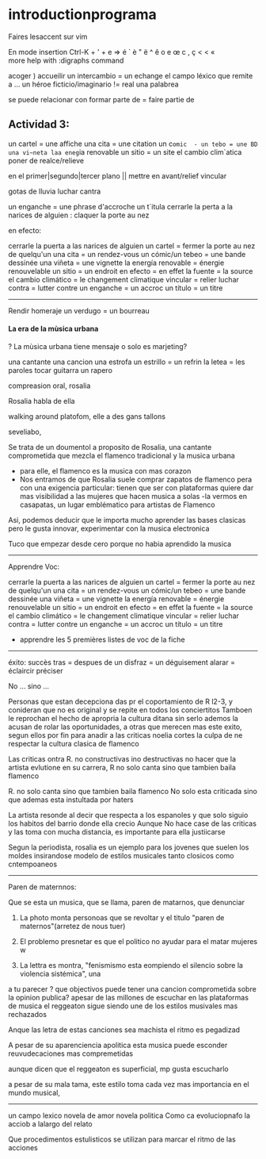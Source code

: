 # introductionprograma

Faires lesaccent sur vim

En mode insertion
Ctrl-K + ' + e => é
         `        è
         "        ë
         ^        ê
         o   e    œ
         c   ,    ç
         <   <    «    
more help with :digraphs command

acoger ) accueilir
un intercambio = un echange
el campo léxico que remite a ...
un héroe ficticio/imaginario != real
una palabrea

se puede  relacionar con formar parte de = faire partie de 

## Actividad 3:

un cartel = une affiche
una cita = une citation
un c`omic  - un tebo = une BD
una vi~neta
laa eneg`ia renovable
un sitio = un site
el cambio clim`atica poner de realce/relieve

en el primer|segundo|tercer plano || mettre en avant/relief
vincular

gotas de lluvia
luchar cantra

un enganche = une phrase d'accroche
un t`itula
cerrarle la perta a la narices de alguien : claquer la porte au nez

en efecto:

cerrarle la puerta a las narices de alguien un cartel = fermer la porte au nez de quelqu'un
una cita = un rendez-vous
un cómic/un tebeo = une bande dessinée
una viñeta = une vignette
la energía renovable = énergie renouvelable
un sitio = un endroit
en efecto = en effet
la fuente = la source
el cambio climático = le changement climatique
vincular = relier
luchar contra = lutter contre
un enganche = un accroc
un título = un titre

---

Rendir homeraje
un verdugo = un bourreau

#### La era de la mùsica urbana
? La mùsica urbana tiene mensaje o solo es marjeting?

una cantante
una cancion
una estrofa
un estrillo = un refrin
la letea = les paroles
tocar guitarra
un rapero

compreasion oral, rosalia

Rosalia habla de ella

walking around platofom, elle a des gans tallons

seveliabo, 


Se trata de un doumentol a proposito de Rosalia, una cantante comprometida que mezcla el flamenco tradicional y la musica urbana
- para elle, el flamenco es la musica con mas corazon
- Nos entramos de que Rosalia suele comprar zapatos de flamenco pera con una exigencia particular: tienen que ser con plataformas
quiere dar mas visibilidad a las mujeres que hacen musica a solas
-la vermos en casapatas, un lugar emblématico para artistas de Flamenco

Asi, podemos deducir que le importa mucho aprender las bases clasicas pero le gusta innovar, experimentar con la musica electronica

Tuco que empezar desde cero porque no habia aprendido la musica


--- 
Apprendre Voc:

cerrarle la puerta a las narices de alguien un cartel = fermer la porte au nez de quelqu'un
una cita = un rendez-vous
un cómic/un tebeo = une bande dessinée
una viñeta = une vignette
la energía renovable = énergie renouvelable
un sitio = un endroit
en efecto = en effet
la fuente = la source
el cambio climático = le changement climatique
vincular = relier
luchar contra = lutter contre
un enganche = un accroc
un título = un titre

  + apprendre les 5 premières listes de voc de la fiche
---

éxito: succès
tras = despues de
un disfraz = un déguisement
alarar = éclaircir préciser


No ... sino ...

Personas que estan decepciona das pr el coportamiento de R
l2-3, y conideran que no es original y se repite en todos los conciertitos
Tamboen le reprochan el hecho de apropria  la cultura ditana sin serlo ademos la acusan de rolar las oportunidades, a otras que merecen mas este exito, segun ellos por fin para anadir a las criticas noelia cortes la culpa de ne respectar la cultura clasica de flamenco

Las criticas ontra R. no constructivas ino destructivas no hacer que la artista evlutione en su carrera, R no solo canta sino que tambien baila flamenco

R. no solo canta sino que tambien baila flamenco
No solo esta criticada sino que ademas esta instultada por haters


La artista resonde al decir que respecta a los espanoles y que solo siguio los habitos del barrio donde ella crecio
Aunque No hace case de las criticas y las toma con mucha distancia, es importante para ella justiicarse


Segun la periodista, rosalia es un ejemplo para los jovenes que suelen los moldes insirandose modelo de estilos musicales tanto closicos como cntempoaneos


---


Paren de maternnos:

Que se esta un musica, que se llama, paren de matarnos, que denunciar 

1) La photo monta personoas que se revoltar y el titulo "paren de maternos"(arretez de nous tuer)

2) El problemo presnetar es que el politico no ayudar para el matar mujeres
w
3) La lettra es montra, "fenismismo esta eompiendo el silencio sobre la violencia sistémica", una 


a tu parecer ? que objectivos puede tener una cancion comprometida sobre la opinion publica?
apesar de las millones de escuchar en las plataformas de musica el reggeaton sigue siendo une de los estilos musivales mas rechazados

Anque las letra de estas canciones sea machista el ritmo es pegadizad

A pesar de su aparenciencia apolitica esta musica puede esconder reuvudecaciones mas compremetidas

aunque dicen que el reggeaton es superficial, mp gusta escucharlo

a pesar de su mala tama, este estilo toma cada vez mas importancia en el mundo musical,


---


un campo lexico
novela de amor
novela politica
Como ca evoluciopnafo la acciob a lalargo del relato

Que procedimentos estulisticos se utilizan para marcar el ritmo de las acciones
